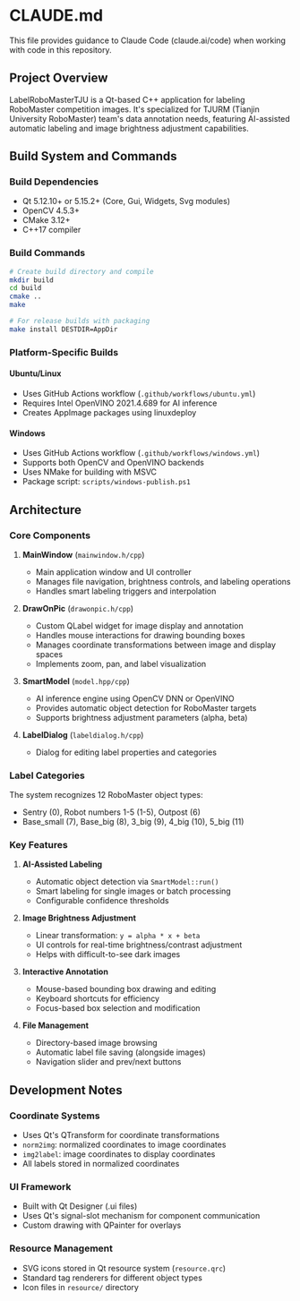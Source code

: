# CLAUDE.md

This file provides guidance to Claude Code (claude.ai/code) when working with code in this repository.

## Project Overview

LabelRoboMasterTJU is a Qt-based C++ application for labeling RoboMaster competition images. It's specialized for TJURM (Tianjin University RoboMaster) team's data annotation needs, featuring AI-assisted automatic labeling and image brightness adjustment capabilities.

## Build System and Commands

### Build Dependencies
- Qt 5.12.10+ or 5.15.2+ (Core, Gui, Widgets, Svg modules)
- OpenCV 4.5.3+
- CMake 3.12+
- C++17 compiler

### Build Commands
```bash
# Create build directory and compile
mkdir build
cd build
cmake ..
make

# For release builds with packaging
make install DESTDIR=AppDir
```

### Platform-Specific Builds

#### Ubuntu/Linux
- Uses GitHub Actions workflow (`.github/workflows/ubuntu.yml`)
- Requires Intel OpenVINO 2021.4.689 for AI inference
- Creates AppImage packages using linuxdeploy

#### Windows
- Uses GitHub Actions workflow (`.github/workflows/windows.yml`)
- Supports both OpenCV and OpenVINO backends
- Uses NMake for building with MSVC
- Package script: `scripts/windows-publish.ps1`

## Architecture

### Core Components

1. **MainWindow** (`mainwindow.h/cpp`)
   - Main application window and UI controller
   - Manages file navigation, brightness controls, and labeling operations
   - Handles smart labeling triggers and interpolation

2. **DrawOnPic** (`drawonpic.h/cpp`)
   - Custom QLabel widget for image display and annotation
   - Handles mouse interactions for drawing bounding boxes
   - Manages coordinate transformations between image and display spaces
   - Implements zoom, pan, and label visualization

3. **SmartModel** (`model.hpp/cpp`)
   - AI inference engine using OpenCV DNN or OpenVINO
   - Provides automatic object detection for RoboMaster targets
   - Supports brightness adjustment parameters (alpha, beta)

4. **LabelDialog** (`labeldialog.h/cpp`)
   - Dialog for editing label properties and categories

### Label Categories

The system recognizes 12 RoboMaster object types:
- Sentry (0), Robot numbers 1-5 (1-5), Outpost (6)
- Base_small (7), Base_big (8), 3_big (9), 4_big (10), 5_big (11)

### Key Features

1. **AI-Assisted Labeling**
   - Automatic object detection via `SmartModel::run()`
   - Smart labeling for single images or batch processing
   - Configurable confidence thresholds

2. **Image Brightness Adjustment**
   - Linear transformation: `y = alpha * x + beta`
   - UI controls for real-time brightness/contrast adjustment
   - Helps with difficult-to-see dark images

3. **Interactive Annotation**
   - Mouse-based bounding box drawing and editing
   - Keyboard shortcuts for efficiency
   - Focus-based box selection and modification

4. **File Management**
   - Directory-based image browsing
   - Automatic label file saving (alongside images)
   - Navigation slider and prev/next buttons

## Development Notes

### Coordinate Systems
- Uses Qt's QTransform for coordinate transformations
- `norm2img`: normalized coordinates to image coordinates
- `img2label`: image coordinates to display coordinates
- All labels stored in normalized coordinates

### UI Framework
- Built with Qt Designer (.ui files)
- Uses Qt's signal-slot mechanism for component communication
- Custom drawing with QPainter for overlays

### Resource Management
- SVG icons stored in Qt resource system (`resource.qrc`)
- Standard tag renderers for different object types
- Icon files in `resource/` directory